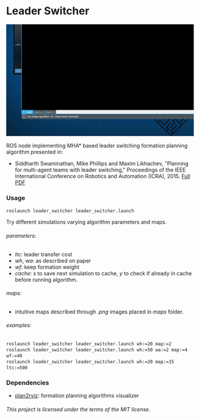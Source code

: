 # Leader Switcher

![alt tag](https://raw.githubusercontent.com/Redshift92/leader_switcher/master/screens/simul_1.gif)

ROS node implementing MHA* based leader switching formation planning algorithm presented in:

  - Siddharth Swaminathan, Mike Phillips and Maxim Likhachev, "Planning for multi-agent teams with leader switching," Proceedings of the IEEE International Conference on Robotics and Automation (ICRA), 2015.
    [Full PDF](https://www.cs.cmu.edu/~maxim/files/planforleader_icra15.pdf)

### Usage

    roslaunch leader_switcher leader_switcher.launch
    
Try different simulations varying algorithm parameters and maps.

###### parameters:
    
  - *ltc*: leader transfer cost
  - *wh*, *wa*: as described on paper
  - *wf*: keep formation weight
  - *cache*: *s* to save next simulation to cache, *y* to check if already in cache before running algorithm.

###### maps:

  - intuitive maps described through *.png* images placed in *maps* folder.

###### examples:

    roslaunch leader_switcher leader_switcher.launch wh:=20 map:=2
    roslaunch leader_switcher leader_switcher.launch wh:=50 wa:=2 map:=4 wf:=40
    roslaunch leader_switcher leader_switcher.launch wh:=20 map:=15 ltc:=500

### Dependencies

  - [plan2rviz](https://github.com/Redshift92/plan2rviz): formation planning algorithms visualizer

###### This project is licensed under the terms of the MIT license.
